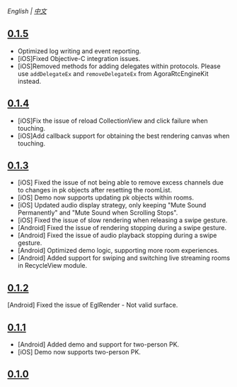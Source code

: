 

*English | [中文](CHANGELOG.zh.md)* 

## [0.1.5](https://github.com/AgoraIO-Community/VideoLoaderAPI/releases/tag/0.1.5)
- Optimized log writing and event reporting.
- [iOS]Fixed Objective-C integration issues.
- [iOS]Removed methods for adding delegates within protocols. Please use `addDelegateEx` and `removeDelegateEx` from AgoraRtcEngineKit instead.

## [0.1.4](https://github.com/AgoraIO-Community/VideoLoaderAPI/releases/tag/0.1.4)
- [iOS]Fix the issue of reload CollectionView and click failure when touching.
- [iOS]Add callback support for obtaining the best rendering canvas when touching.

## [0.1.3](https://github.com/AgoraIO-Community/VideoLoaderAPI/releases/tag/0.1.3)
- [iOS] Fixed the issue of not being able to remove excess channels due to changes in pk objects after resetting the roomList.
- [iOS] Demo now supports updating pk objects within rooms.
- [iOS] Updated audio display strategy, only keeping "Mute Sound Permanently" and "Mute Sound when Scrolling Stops".
- [iOS] Fixed the issue of slow rendering when releasing a swipe gesture.
- [Android] Fixed the issue of rendering stopping during a swipe gesture.
- [Android] Fixed the issue of audio playback stopping during a swipe gesture.
- [Android] Optimized demo logic, supporting more room experiences.
- [Android] Added support for swiping and switching live streaming rooms in RecycleView module.

## [0.1.2](https://github.com/AgoraIO-Community/VideoLoaderAPI/releases/tag/0.1.2)
  [Android] Fixed the issue of EglRender - Not valid surface.

## [0.1.1](https://github.com/AgoraIO-Community/VideoLoaderAPI/releases/tag/0.1.1)
- [Android] Added demo and support for two-person PK.
- [iOS] Demo now supports two-person PK.

## [0.1.0](https://github.com/AgoraIO-Community/VideoLoaderAPI/releases/tag/0.1.0)


